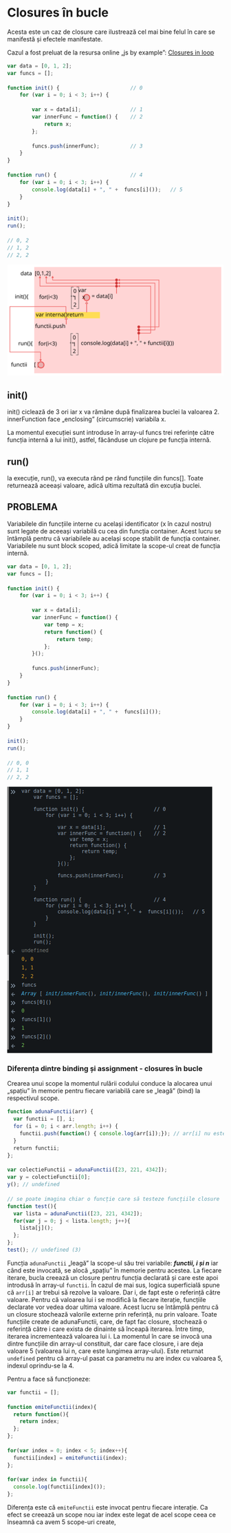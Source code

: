 # Closures în bucle

Acesta este un caz de closure care ilustrează cel mai bine felul în care se manifestă și efectele manifestate.

Cazul a fost preluat de la resursa online „js by example”: [Closures in loop](https://github.com/bmkmanoj/js-by-examples/blob/master/examples/closures_in_loop.md "Link către resursa originală Closures in loop")

```js
var data = [0, 1, 2];
var funcs = [];

function init() {                       // 0
    for (var i = 0; i < 3; i++) {

        var x = data[i];                // 1
        var innerFunc = function() {    // 2
            return x;
        };

        funcs.push(innerFunc);          // 3
    }
}

function run() {                        // 4
    for (var i = 0; i < 3; i++) {
        console.log(data[i] + ", " +  funcs[i]());   // 5
    }
}

init();
run();

// 0, 2
// 1, 2
// 2, 2
```
![Ilustrație pentru Closures in loop](closuresInLoop.svg)

## init()
init() ciclează de 3 ori iar x va rămâne după finalizarea buclei la valoarea 2.
innerFunction face „enclosing” (circumscrie) variabila x.

La momentul execuției sunt introduse în array-ul funcs trei referințe către funcția internă a lui init(), astfel, făcânduse un clojure pe funcția internă.

## run()
la execuție, run(), va executa rând pe rând funcțiile din funcs[]. Toate returnează aceeași valoare, adică ultima rezultată din excuția buclei.

## PROBLEMA
Variabilele din funcțiile interne cu același identificator (x în cazul nostru) sunt legate de aceeași variabilă cu cea din funcția container. Acest lucru se întâmplă pentru că variabilele au același scope stabilit de funcția container. Variabilele nu sunt block scoped, adică limitate la scope-ul creat de funcția internă.


```js
var data = [0, 1, 2];
var funcs = [];

function init() {
    for (var i = 0; i < 3; i++) {

        var x = data[i];
        var innerFunc = function() {
            var temp = x;
            return function() {
                return temp;
            };
        }();

        funcs.push(innerFunc);
    }
}

function run() {
    for (var i = 0; i < 3; i++) {
        console.log(data[i] + ", " +  funcs[i]());
    }
}

init();
run();

// 0, 0
// 1, 1
// 2, 2

```
![Scopping făcut la nivel de funcție internă care ține minte mediul pentru fiecare iterație](closureInLoops.png)

### Diferența dintre binding și assignment - closures în bucle

Crearea unui scope la momentul rulării codului conduce la alocarea unui „spațiu” în memorie pentru fiecare variabilă care se „leagă” (bind) la respectivul scope.

```js
function adunaFunctii(arr) {
  var functii = [], i;
  for (i = 0; i < arr.length; i++) {
    functii.push(function() { console.log(arr[i]);}); // arr[i] nu este valoarea, pentru că i este doar o referință către valoare
  }
  return functii;
};

var colectieFunctii = adunaFunctii([23, 221, 4342]);
var y = colectieFunctii[0];
y(); // undefined

// se poate imagina chiar o funcție care să testeze funcțiile closure
function test(){
  var lista = adunaFunctii([23, 221, 4342]);
  for(var j = 0; j < lista.length; j++){
    lista[j]();
  };
};
test(); // undefined (3)
```

Funcția `adunaFunctii` „leagă” la scope-ul său trei variabile: ***functii, i și n*** iar când este invocată, se alocă „spațiu” în memorie pentru acestea. La fiecare iterare, bucla creează un closure pentru funcția declarată și care este apoi introdusă în array-ul `functii`.
În cazul de mai sus, logica superficială spune că `arr[i]` ar trebui să rezolve la valoare. Dar i, de fapt este o referință către valoare.
Pentru că valoarea lui i se modifică la fiecare iterație, funcțiile declarate vor vedea doar ultima valoare. Acest lucru se întâmplă pentru că un closure stochează valorile externe prin referință, nu prin valoare.
Toate funcțiile create de adunaFunctii, care, de fapt fac closure, stochează o referință către i care exista de dinainte să înceapă iterarea. Între timp, iterarea incrementează valoarea lui i.
La momentul în care se invocă una dintre funcțiile din array-ul constituit, dar care face closure, i are deja valoare 5 (valoarea lui n, care este lungimea array-ului). Este returnat `undefined` pentru că array-ul pasat ca parametru nu are index cu valoarea 5, indexul oprindu-se la 4.

Pentru a face să funcționeze:

```js
var functii = [];

function emiteFunctii(index){
  return function(){
    return index;
  };
};

for(var index = 0; index < 5; index++){
  functii[index] = emiteFunctii(index);
};

for(var index in functii){
  console.log(functii[index]());
};
```

Diferența este că `emiteFunctii` este invocat pentru fiecare interație. Ca efect se creează un scope nou iar index este legat de acel scope ceea ce înseamnă ca avem 5 scope-uri create,
